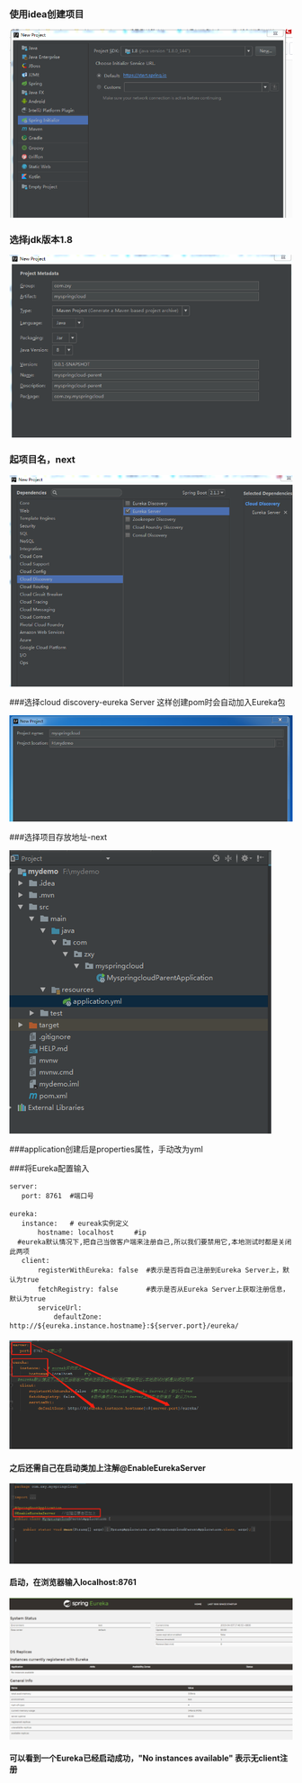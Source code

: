### **使用idea创建项目**

![](/assets/简易搭建Eureka_1.png)

### 选择jdk版本1.8

![](/assets/简易搭建Eureka_2.png)

### 起项目名，next

![](/assets/简易搭建Eureka_3.png)

###选择cloud discovery-eureka Server 这样创建pom时会自动加入Eureka包

![](/assets/简易搭建Eureka_4.png)

###选择项目存放地址-next



![](/assets/Eureka项目结构.png)



###application创建后是properties属性，手动改为yml

###将Eureka配置输入


```
server:
   port: 8761  #端口号

eureka:
   instance:   # eureak实例定义
       hostname: localhost     #ip
  #eureka默认情况下,把自己当做客户端来注册自己,所以我们要禁用它,本地测试时都是关闭此两项
   client:
       registerWithEureka: false  #表示是否将自己注册到Eureka Server上，默认为true
       fetchRegistry: false       #表示是否从Eureka Server上获取注册信息，默认为true
       serviceUrl:
           defaultZone: http://${eureka.instance.hostname}:${server.port}/eureka/
```


#### ![](/assets/Eureka基础配置.png)

#### 之后还需自己在启动类加上注解@EnableEurekaServer
![](/assets/EurekaServer启动类注解.png)


#### 启动，在浏览器输入localhost:8761
![](/assets/EurekaServer启动成功.png)

#### 可以看到一个Eureka已经启动成功，"No instances available" 表示无client注册
